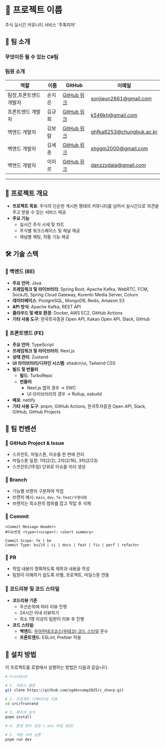 # 📌 프로젝트 이름

주식 실시간 커뮤니티 서비스 '주톡피아'

## 👥 팀 소개

### 무엇이든 될 수 있는 C#팀

### 팀원 소개

| 역할                   | 이름   | GitHub                                          | 이메일                   |
| ---------------------- | ------ | ----------------------------------------------- | ------------------------ |
| 팀장,프론트엔드 개발자 | 손지은 | [GitHub 링크](https://github.com/handje)        | sonjieun2661@gmail.com   |
| 프론트엔드 개발자      | 김규회 | [GitHub 링크](https://github.com/KimKyuHoi)     | k546kh@gmail.com         |
| 백엔드 개발자          | 김보람 | [GitHub 링크](https://github.com/bo-ram-bo-ram) | qhfka8253@chungbuk.ac.kr |
| 백엔드 개발자          | 김세훈 | [GitHub 링크](https://github.com/Ki-met-hoon)   | shggm2000@gmail.com      |
| 백엔드 개발자          | 이미르 | [GitHub 링크](https://github.com/mirlee0304)    | danzzydala@gmail.com     |

---

## 📝 프로젝트 개요

- **프로젝트 목표**: 주식의 단순한 게시판 형태의 커뮤니티를 넘어서 실시간으로 의견을 주고 받을 수 있는 서비스 제공
- **주요 기능**
  - 실시간 주식 시세 및 차트
  - 주식별 워크스페이스 및 채널 제공
  - 채널별 채팅, 허들 기능 제공

## 🛠 기술 스택

### 🔹 백엔드 (BE)

- **주요 언어**: Java
- **프레임워크 및 라이브러리**: Spring Boot, Apache Kafka, WebRTC, FCM, SockJS, Spring Cloud Gateway, Kurento Media Server, Coturn
- **데이터베이스**: PostgreSQL, MongoDB, Redis, Amazon S3
- **API 방식**: Apache Kafka, REST API
- **클라우드 및 배포 환경**: Docker, AWS EC2, GitHub Actions
- **기타 사용 도구**: 한국투자증권 Open API, Kakao Open API, Slack, GitHub

### 🔹 프론트엔드 (FE)

- **주요 언어**: TypeScript
- **프레임워크 및 라이브러리**: Next.js
- **상태 관리**: Zustand
- **UI 라이브러리/디자인 시스템**: shadcn/ui, Tailwind CSS
- **빌드 및 번들러**
  - **빌드**: TurboRepo
  - **번들러**
    - Next.js 앱의 경우 → SWC
    - UI 라이브러리의 경우 → Rollup, esbuild
- **배포**: netlify
- **기타 사용 도구**: pnpm, GitHub Actions, 한국투자증권 Open API, Slack, GitHub, GitHub Projects

## 🚀 팀 컨벤션

### 🔹 GitHub Project & Issue

- 스프린트, 마일스톤, 이슈를 한 번에 관리
- 마일스톤 일정: 1차(2/2), 2차(2/16), 3차(2/23)
- 스프린트(1주일) 단위로 이슈를 미리 생성

### 🔹 Branch

- 기능별 브랜치 구분하여 작업
- 브랜치 예시: `main`, `dev`, `fe-feat/구현내용`
- 브랜치는 최소한의 범위를 잡고 작업 후 삭제

### 🔹 Commit

```plaintext
<Commit Message Header>
#이슈번호 <type>(<scope>): <short summary>

Commit Scope: fe | be
Commit Type: build | ci | docs | feat | fix | perf | refactor
```

### 🔹 PR

- 작업 내용이 명확하도록 제목과 내용을 작성
- 팀원이 이해하기 쉽도록 라벨, 프로젝트, 마일스톤 연동

### 🔹 코드리뷰 및 코드 스타일

- **코드리뷰 기준**
  - 우선순위에 따라 리뷰 진행
  - 24시간 이내 리뷰하기
  - 최소 1명 이상의 팀원이 리뷰 후 진행
- **코드 스타일**:
  - **백엔드**: [우아한테크코스(우테코) 코드 스타일](https://github.com/woowacourse/java-code-style) 준수
  - **프론트엔드**: ESLint, Prettier 적용

## 🔧 설치 방법

이 프로젝트를 로컬에서 실행하는 방법은 다음과 같습니다.

```bash
# FrontEnd

# 1. 저장소 클론
git clone https://github.com/sgdevcamp2025/c_sharp.git

# 2. 프로젝트 디렉터리로 이동
cd src/frontend

# 3. 패키지 설치
pnpm install

# 4. 환경 변수 설정 (.env 파일 생성)

# 5. 개발 서버 실행
pnpm run dev
```
